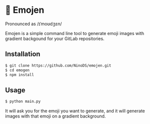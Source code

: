 # 🌈 Emojen
Pronounced as /ɪˈmoʊdʒɛn/

Emojen is a simple command line tool to generate emoji images with gradient backgound for your GitLab repositories.

## Installation
```bash
$ git clone https://github.com/NinoDS/emojen.git
$ cd emogen
$ npm install
```

## Usage
```bash
$ python main.py
```
It will ask you for the emoji you want to generate, and it will generate images with that emoji on a gradient background.
